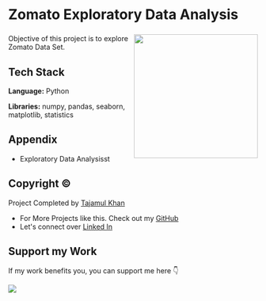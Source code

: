 # Zomato Exploratory Data Analysis

###

<img align="right" height="250" src="https://export-download.canva.com/j0g_k/DAFgolj0g_k/517/0/0008-2363657547012940851.png?X-Amz-Algorithm=AWS4-HMAC-SHA256&X-Amz-Credential=AKIAJHKNGJLC2J7OGJ6Q%2F20230615%2Fus-east-1%2Fs3%2Faws4_request&X-Amz-Date=20230615T220620Z&X-Amz-Expires=87731&X-Amz-Signature=0eefab79a989b752132762e320ef3e716283c6742c407716f98d17d6d940e729&X-Amz-SignedHeaders=host&response-content-disposition=attachment%3B%20filename%2A%3DUTF-8%27%27Zomato%2520EDA.png&response-expires=Fri%2C%2016%20Jun%202023%2022%3A28%3A31%20GMT"/>

###

Objective of this project is to explore Zomato Data Set.

## Tech Stack

**Language:** Python

**Libraries:** numpy, pandas, seaborn, matplotlib, statistics

## Appendix

* Exploratory Data Analysisst

## Copyright ©

Project Completed by [Tajamul Khan](https://github.com/tajamulk2)
* For More Projects like this. Check out my [GitHub](https://github.com/tajamulk2)
* Let's connect over [Linked In](https://www.linkedin.com/in/tajamulk2/)

## Support my Work

If my work benefits you, you can support me here 👇 

<a href="https://www.buymeacoffee.com/tajamulk2"><img src="https://img.buymeacoffee.com/button-api/?text=Buy me a Coffee&emoji=&slug=tajamulk2&button_colour=ffdd00&font_colour=000000&font_family=Bree&outline_colour=000000&coffee_colour=ffffff" /></a>  




